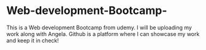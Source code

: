 # Web-development-Bootcamp-
This is a Web development Bootcamp from udemy. I will be uploading my work along with Angela. Github is a platform where I can showcase my work and keep it in check!
